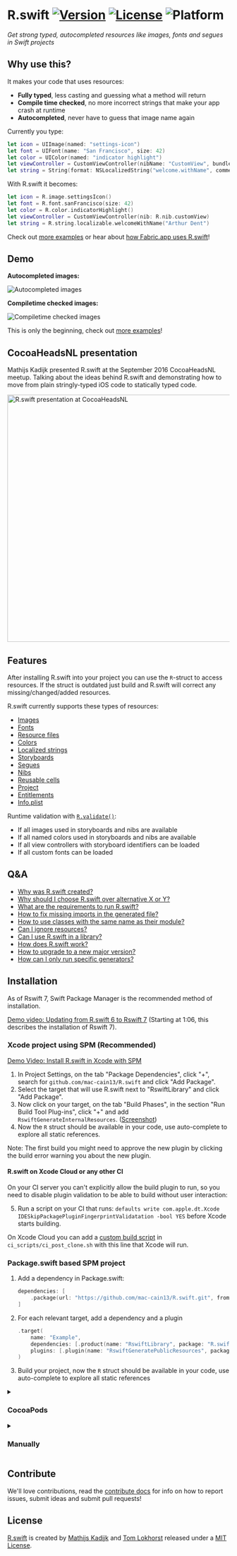 # R.swift [![Version](https://img.shields.io/cocoapods/v/R.swift.svg?style=flat)](https://cocoapods.org/pods/R.swift) [![License](https://img.shields.io/cocoapods/l/R.swift.svg?style=flat)](License) ![Platform](https://img.shields.io/cocoapods/p/R.swift.svg?style=flat)

_Get strong typed, autocompleted resources like images, fonts and segues in Swift projects_

## Why use this?

It makes your code that uses resources:
- **Fully typed**, less casting and guessing what a method will return
- **Compile time checked**, no more incorrect strings that make your app crash at runtime
- **Autocompleted**, never have to guess that image name again

Currently you type:
```swift
let icon = UIImage(named: "settings-icon")
let font = UIFont(name: "San Francisco", size: 42)
let color = UIColor(named: "indicator highlight")
let viewController = CustomViewController(nibName: "CustomView", bundle: nil)
let string = String(format: NSLocalizedString("welcome.withName", comment: ""), locale: NSLocale.current, "Arthur Dent")
```

With R.swift it becomes:
```swift
let icon = R.image.settingsIcon()
let font = R.font.sanFrancisco(size: 42)
let color = R.color.indicatorHighlight()
let viewController = CustomViewController(nib: R.nib.customView)
let string = R.string.localizable.welcomeWithName("Arthur Dent")
```

Check out [more examples](Documentation/Examples.md) or hear about [how Fabric.app uses R.swift](https://academy.realm.io/posts/slug-javi-soto-building-fabric-in-swift/#rswift-2956)!

## Demo

**Autocompleted images:**

![Autocompleted images](Documentation/Images/DemoUseImage.gif)

**Compiletime checked images:**

![Compiletime checked images](Documentation/Images/DemoRenameImage.gif)

This is only the beginning, check out [more examples](Documentation/Examples.md)!

## CocoaHeadsNL presentation

Mathijs Kadijk presented R.swift at the September 2016 CocoaHeadsNL meetup.
Talking about the ideas behind R.swift and demonstrating how to move from plain stringly-typed iOS code to statically typed code.

<a href="https://www.youtube.com/embed/C8kRUTV9TOA"><img src="https://i.ytimg.com/vi/C8kRUTV9TOA/maxresdefault.jpg" width="560" alt="R.swift presentation at CocoaHeadsNL"></a>

## Features

After installing R.swift into your project you can use the `R`-struct to access resources. If the struct is outdated just build and R.swift will correct any missing/changed/added resources.

R.swift currently supports these types of resources:
- [Images](Documentation/Examples.md#images)
- [Fonts](Documentation/Examples.md#custom-fonts)
- [Resource files](Documentation/Examples.md#resource-files)
- [Colors](Documentation/Examples.md#colors)
- [Localized strings](Documentation/Examples.md#localized-strings)
- [Storyboards](Documentation/Examples.md#storyboards)
- [Segues](Documentation/Examples.md#segues)
- [Nibs](Documentation/Examples.md#nibs)
- [Reusable cells](Documentation/Examples.md#reusable-table-view-cells)
- [Project](Documentation/Examples.md#project)
- [Entitlements](Documentation/Examples.md#entitlements)
- [Info.plist](Documentation/Examples.md#info-plist)

Runtime validation with [`R.validate()`](Documentation/Examples.md#runtime-validation):
- If all images used in storyboards and nibs are available
- If all named colors used in storyboards and nibs are available
- If all view controllers with storyboard identifiers can be loaded
- If all custom fonts can be loaded

## Q&A

- [Why was R.swift created?](Documentation/QandA.md#why-was-rswift-created)
- [Why should I choose R.swift over alternative X or Y?](Documentation/QandA.md#why-should-i-choose-rswift-over-alternative-x-or-y)
- [What are the requirements to run R.swift?](Documentation/QandA.md#what-are-the-requirements-to-run-rswift)
- [How to fix missing imports in the generated file?](Documentation/QandA.md#how-to-fix-missing-imports-in-the-generated-file)
- [How to use classes with the same name as their module?](Documentation/QandA.md#how-to-use-classes-with-the-same-name-as-their-module)
- [Can I ignore resources?](Documentation/Ignoring.md)
- [Can I use R.swift in a library?](Documentation/QandA.md#can-i-use-rswift-in-a-library)
- [How does R.swift work?](Documentation/QandA.md#how-does-rswift-work)
- [How to upgrade to a new major version?](Documentation/Migration.md)
- [How can I only run specific generators?](Documentation/Ignoring.md#only-run-specific-generators-exclude-rsomething)

## Installation

As of Rswift 7, Swift Package Manager is the recommended method of installation.

[Demo video: Updating from R.swift 6 to Rswift 7](https://youtu.be/icihJ_hin3I?t=66) (Starting at 1:06, this describes the installation of Rswift 7).

### Xcode project using SPM (Recommended)

[Demo Video: Install R.swift in Xcode with SPM](Documentation/RswiftSPMInstallation.mp4)

1. In Project Settings, on the tab "Package Dependencies", click "+", search for `github.com/mac-cain13/R.swift` and click "Add Package".
2. Select the target that will use R.swift next to "RswiftLibrary" and click "Add Package".
4. Now click on your target, on the tab "Build Phases", in the section "Run Build Tool Plug-ins", click "+" and add `RswiftGenerateInternalResources`. ([Screenshot](Documentation/Images/RunBuildToolPluginsRswift.png))
5. Now the `R` struct should be available in your code, use auto-complete to explore all static references.

Note: The first build you might need to approve the new plugin by clicking the build error warning you about the new plugin.

#### R.swift on Xcode Cloud or any other CI

On your CI server you can't explicitly allow the build plugin to run, so you need to disable plugin validation to be able to build without user interaction:

5. Run a script on your CI that runs: `defaults write com.apple.dt.Xcode IDESkipPackagePluginFingerprintValidatation -bool YES` before Xcode starts building.

On Xcode Cloud you can add a [custom build script](https://developer.apple.com/documentation/xcode/writing-custom-build-scripts) in `ci_scripts/ci_post_clone.sh` with this line that Xcode will run.

### Package.swift based SPM project

1. Add a dependency in Package.swift:
    ```swift
    dependencies: [
        .package(url: "https://github.com/mac-cain13/R.swift.git", from: "7.0.0")
    ]
    ```
2. For each relevant target, add a dependency and a plugin
    ```swift
    .target(
        name: "Example",
        dependencies: [.product(name: "RswiftLibrary", package: "R.swift")],
        plugins: [.plugin(name: "RswiftGeneratePublicResources", package: "R.swift")]
    )
    ```
3. Build your project, now the `R` struct should be available in your code, use auto-complete to explore all static references

<details>
<summary><h3>CocoaPods</h3></summary>

1. Add `pod 'R.swift'` to your [Podfile](http://cocoapods.org/#get_started) and run `pod install`
2. In Xcode: Click on your project in the file list, choose your target under `TARGETS`, click the `Build Phases` tab and add a `New Run Script Phase` by clicking the little plus icon in the top left
3. Drag the new `Run Script` phase **above** the `Compile Sources` phase and **below** `Check Pods Manifest.lock`, expand it and paste the following script:
   ```bash
   "$PODS_ROOT/R.swift/rswift" generate "$SRCROOT/R.generated.swift"
   ```
4. Add `$SRCROOT/R.generated.swift` to the "Output Files" of the Build Phase
5. Uncheck "Based on dependency analysis" so that R.swift is run on each build
6. Build your project, in Finder you will now see a `R.generated.swift` in the `$SRCROOT`-folder, drag the `R.generated.swift` files into your project and **uncheck** `Copy items if needed`

_Screenshot of the Build Phase can be found [here](Documentation/Images/BuildPhaseExample.png)_

_Tip:_ Add the `*.generated.swift` pattern to your `.gitignore` file to prevent unnecessary conflicts.
</details>

<details>
<summary><h3>Manually</h3></summary>

0. Add the [R.swift](https://github.com/mac-cain13/R.swift) library to your project
1. [Download](https://github.com/mac-cain13/R.swift/releases) a R.swift release, unzip it and put it into your source root directory
2. In Xcode: Click on your project in the file list, choose your target under `TARGETS`, click the `Build Phases` tab and add a `New Run Script Phase` by clicking the little plus icon in the top left
3. Drag the new `Run Script` phase **above** the `Compile Sources` phase, expand it and paste the following script:  
   ```bash
   "$SRCROOT/rswift" generate "$SRCROOT/R.generated.swift"
   ```
4. Add `$SRCROOT/R.generated.swift` to the "Output Files" of the Build Phase
5. Uncheck "Based on dependency analysis" so that R.swift is run on each build
6. Build your project, in Finder you will now see a `R.generated.swift` in the `$SRCROOT`-folder, drag the `R.generated.swift` files into your project and **uncheck** `Copy items if needed`

_Screenshot of the Build Phase can be found [here](Documentation/Images/ManualBuildPhaseExample.png)_

_Tip:_ Add the `*.generated.swift` pattern to your `.gitignore` file to prevent unnecessary conflicts.
</details>

## Contribute

We'll love contributions, read the [contribute docs](Documentation/Contribute.md) for info on how to report issues, submit ideas and submit pull requests!

## License

[R.swift](https://github.com/mac-cain13/R.swift) is created by [Mathijs Kadijk](https://github.com/mac-cain13) and [Tom Lokhorst](https://github.com/tomlokhorst) released under a [MIT License](License).
